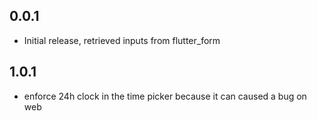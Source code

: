 ## 0.0.1

* Initial release, retrieved inputs from flutter_form

## 1.0.1

* enforce 24h clock in the time picker because it can caused a bug on web